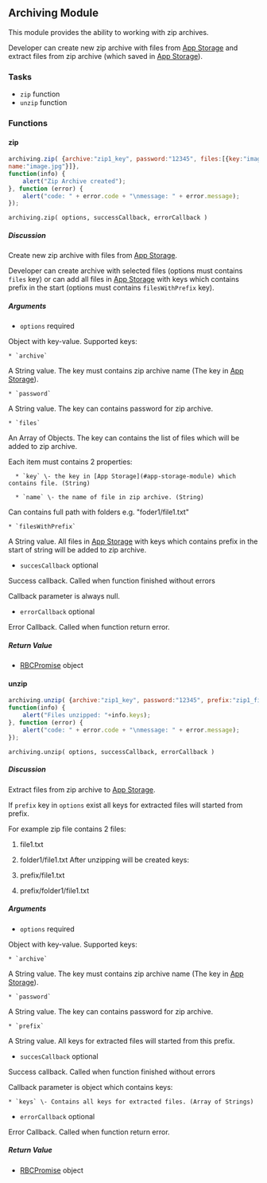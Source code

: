 ## Archiving Module

This module provides the ability to working with zip archives.

Developer can create new zip archive with files from [App Storage](#app-storage-module)
and extract files from zip archive (which saved in [App Storage](#app-storage-module)).

### Tasks

  * `zip` function
  * `unzip` function

### Functions

#### zip

```javascript
archiving.zip( {archive:"zip1_key", password:"12345", files:[{key:"image1",
name:"image.jpg"}]},  
function(info) {  
    alert("Zip Archive created");  
}, function (error) {  
    alert("code: " + error.code + "\nmessage: " + error.message);  
});
```

`archiving.zip( options, successCallback, errorCallback )`

##### Discussion

Create new zip archive with files from [App Storage](#app-storage-module).

Developer can create archive with selected files (options must contains
`files` key) or can add all files in [App Storage](#app-storage-module) with keys which
contains prefix in the start (options must contains `filesWithPrefix` key).

##### Arguments

  * `options` required

Object with key-value. Supported keys:

    * `archive`

A String value. The key must contains zip archive name (The key in [App
Storage](#app-storage-module)).

    * `password`

A String value. The key can contains password for zip archive.

    * `files`

An Array of Objects. The key can contains the list of files which will be
added to zip archive.

Each item must contains 2 properties:

      * `key` \- the key in [App Storage](#app-storage-module) which contains file. (String)

      * `name` \- the name of file in zip archive. (String)

Can contains full path with folders e.g. "foder1/file1.txt"

    * `filesWithPrefix`

A String value. All files in [App Storage](#app-storage-module) with keys which
contains prefix in the start of string will be added to zip archive.

  * `succesCallback` optional

Success callback. Called when function finished without errors

Callback parameter is always null.

  * `errorCallback` optional

Error Callback. Called when function return error.

##### Return Value

  * [RBCPromise](#kernel-promise) object

#### unzip

```javascript
archiving.unzip( {archive:"zip1_key", password:"12345", prefix:"zip1_files"},  
function(info) {  
    alert("Files unzipped: "+info.keys);  
}, function (error) {  
    alert("code: " + error.code + "\nmessage: " + error.message);  
});
```

`archiving.unzip( options, successCallback, errorCallback )`

##### Discussion

Extract files from zip archive to [App Storage](#app-storage-module).

If `prefix` key in `options` exist all keys for extracted files will started
from prefix.

For example zip file contains 2 files:

  1. file1.txt
  2. folder1/file1.txt
After unzipping will be created keys:

  1. prefix/file1.txt
  2. prefix/folder1/file1.txt

##### Arguments

  * `options` required

Object with key-value. Supported keys:

    * `archive`

A String value. The key must contains zip archive name (The key in [App Storage](#app-storage-module)).

    * `password`

A String value. The key can contains password for zip archive.

    * `prefix`

A String value. All keys for extracted files will started from this prefix.

  * `succesCallback` optional

Success callback. Called when function finished without errors

Callback parameter is object which contains keys:

    * `keys` \- Contains all keys for extracted files. (Array of Strings)

  * `errorCallback` optional

Error Callback. Called when function return error.

##### Return Value

  * [RBCPromise](#kernel-promise) object